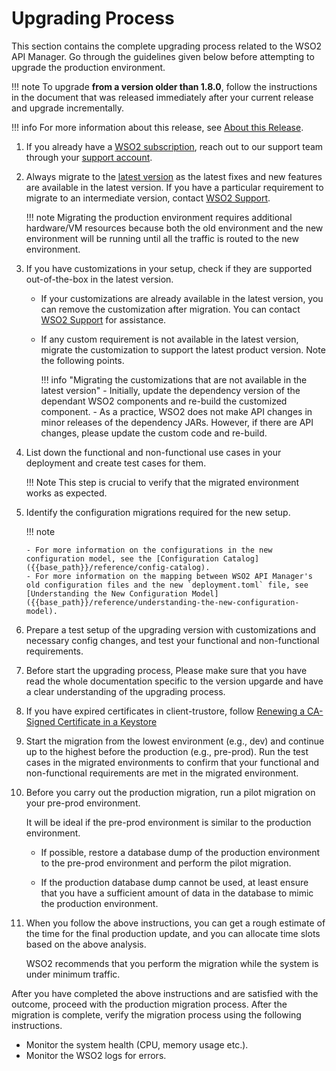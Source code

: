 # Upgrading Process

This section contains the complete upgrading process related to the WSO2 API Manager.
Go through the guidelines given below before attempting to upgrade the production environment.

!!! note
    To upgrade **from a version older than 1.8.0**, follow the instructions in the document that was released immediately after your current release and upgrade incrementally.

!!! info
    For more information about this release, see [About this Release]({{base_path}}/getting-started/about-this-release).


1.  If you already have a [WSO2 subscription](https://wso2.com/subscription), reach out to our support team through 
your [support account](https://support.wso2.com/jira/secure/Dashboard.jspa).

2.  Always migrate to the [latest version](https://wso2.com/api-management/) 
    as the latest fixes and new features are available in the latest version. If you have a particular requirement to migrate to an intermediate version, contact 
    [WSO2 Support](https://support.wso2.com/jira/secure/Dashboard.jspa).

    !!! note
        Migrating the production environment requires additional hardware/VM resources because both the old environment and the new environment will be running until all the traffic is routed to the new environment.    
    
3. If you have customizations in your setup, check if they are supported out-of-the-box in the latest 
version.
    - If your customizations are already available in the latest version, you can remove the 
    customization after migration. You can contact [WSO2 Support](https://support.wso2.com/jira/secure/Dashboard.jspa)
     for assistance.
    - If any custom requirement is not available in the latest version, 
    migrate the customization to support the latest product version. Note the following points.
      
        !!! info "Migrating the customizations that are not available in the latest version"
            - Initially, update the dependency version of the 
            dependant WSO2 components and re-build the customized component.
            - As a practice, WSO2 does not make API changes in minor releases of the dependency JARs. However, if 
            there are API changes, please update the custom code and re-build.
                        
4.  List down the functional and non-functional use cases in your deployment and create test cases for them. 

    !!! Note
        This step is crucial to verify that the migrated environment works as expected.     

5.  Identify the configuration migrations required for the new setup. 

    !!! note
     
        - For more information on the configurations in the new configuration model, see the [Configuration Catalog]({{base_path}}/reference/config-catalog).
        - For more information on the mapping between WSO2 API Manager's old configuration files and the new `deployment.toml` file, see [Understanding the New Configuration Model]({{base_path}}/reference/understanding-the-new-configuration-model).
        
6.  Prepare a test setup of the upgrading version with customizations and necessary config changes, and 
test your functional and non-functional requirements.


7.  Before start the upgrading process, Please make sure that you have read the whole documentation specific to the version upgarde and have a clear understanding of the upgrading process.

8. If you have expired certificates in client-trustore, follow [Renewing a CA-Signed Certificate in a Keystore]({{base_path}}/install-and-setup/setup/security/configuring-keystores/keystore-basics/renewing-a-ca-signed-certificate-in-a-keystore/#renewing-a-ca-signed-certificate-in-a-keystore)

9.  Start the migration from the lowest environment (e.g., dev) and continue up to the highest before the production 
(e.g., pre-prod). Run the test cases in the migrated environments to confirm that your functional and non-functional requirements are met in the migrated environment.

10. Before you carry out the production migration, run a pilot migration on your pre-prod environment. 

    It will be ideal if the pre-prod environment is similar to the production environment.

    -  If possible, restore a database dump of the production environment to the pre-prod environment and perform the pilot migration.

    -  If the production database dump cannot be used, at least ensure that you have a sufficient amount of data in the database to mimic the production environment.
    
11. When you follow the above instructions, you can get a rough estimate of the time for the final production update, and you can allocate time slots based on the above analysis. 

    WSO2 recommends that you perform the migration while the system is under minimum traffic. 

After you have completed the above instructions and are satisfied with the outcome, proceed with the production migration process. After the migration is complete, verify the migration process using the following instructions.
    
-  Monitor the system health (CPU, memory usage etc.).
-  Monitor the WSO2 logs for errors.
